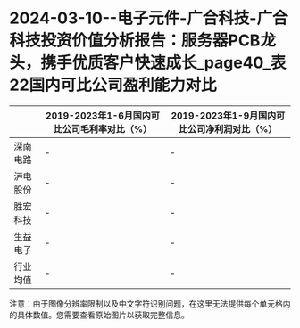 # 2024-03-10--电子元件-广合科技-广合科技投资价值分析报告：服务器PCB龙头，携手优质客户快速成长_page40_表22国内可比公司盈利能力对比

|   | 2019-2023年1-6月国内可比公司毛利率对比（%） | 2019-2023年1-9月国内可比公司净利润对比（%） |
|---|--------------------------------------------------|------------------------------------------------|
| 深南电路 | -                                                | -                                               |
| 沪电股份 | -                                                | -                                               |
| 胜宏科技 | -                                                | -                                               |
| 生益电子 | -                                                | -                                               |
| 行业均值 | -                                                | -                                               |

注意：由于图像分辨率限制以及中文字符识别问题，在这里无法提供每个单元格内的具体数值。您需要查看原始图片以获取完整信息。
